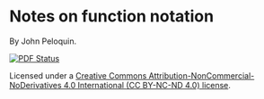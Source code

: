 # Notes on function notation
By John Peloquin.

[![PDF Status](https://www.sharelatex.com/github/repos/blargoner/math-functions/builds/latest/badge.svg)](https://www.sharelatex.com/github/repos/blargoner/math-functions/builds/latest/output.pdf)

Licensed under a [Creative Commons Attribution-NonCommercial-NoDerivatives 4.0 International (CC BY-NC-ND 4.0) license](http://creativecommons.org/licenses/by-nc-nd/4.0/).
